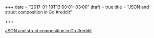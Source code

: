+++
date = "2017-01-19T13:00:01+03:00"
draft = true
title = "JSON and struct composition in Go  #reddit"

+++

<p><a href="https://t.co/I6TucTd9mJ">JSON and struct composition in Go  #reddit</a></p>
